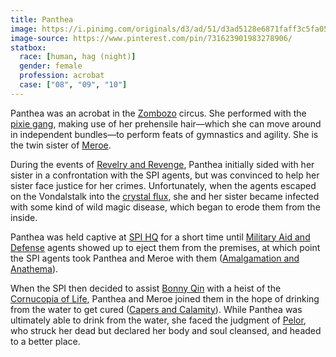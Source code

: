 ```yaml
---
title: Panthea
image: https://i.pinimg.com/originals/d3/ad/51/d3ad5128e6871faff3c5fa0504ce10a4.png
image-source: https://www.pinterest.com/pin/731623901983278906/
statbox:
  race: [human, hag (night)]
  gender: female
  profession: acrobat
  case: ["08", "09", "10"]
---
```


Panthea was an acrobat in the [Zombozo](zombozo) circus. She performed with the
[pixie gang](pixie-gang), making use of her prehensile hair&mdash;which she can
move around in independent bundles&mdash;to perform feats of gymnastics and
agility. She is the twin sister of [Meroe](meroe).

During the events of [Revelry and Revenge](../events/case-08), Panthea
initially sided with her sister in a confrontation with the SPI agents, but was
convinced to help her sister face justice for her crimes. Unfortunately, when
the agents escaped on the Vondalstalk into the [crystal flux](../locales/flux),
she and her sister became infected with some kind of wild magic disease, which
began to erode them from the inside.

Panthea was held captive at [SPI HQ](../locales/spi-hq) for a short time until
[Military Aid and Defense](../orgs/mad) agents showed up to eject them from the
premises, at which point the SPI agents took Panthea and Meroe with them
([Amalgamation and Anathema](../events/case-09)).

When the SPI then decided to assist [Bonny Qin](bonny-qin) with a heist of
the [Cornucopia of Life](../relics/cornucopia), Panthea and Meroe joined
them in the hope of drinking from the water to get cured
([Capers and Calamity](../events/case-10)). While Panthea was ultimately able
to drink from the water, she faced the judgment of [Pelor](pelor), who struck
her dead but declared her body and soul cleansed, and headed to a better place.
